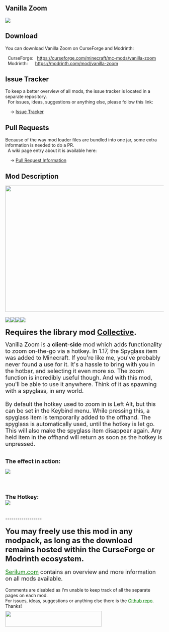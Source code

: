 <h2>Vanilla Zoom</h2>
<p><a href="https://github.com/Serilum/Vanilla-Zoom"><img src="https://serilum.com/assets/data/logo/vanilla-zoom.gif"></a></p><h2>Download</h2>
<p>You can download Vanilla Zoom on CurseForge and Modrinth:</p><p>&nbsp;&nbsp;CurseForge: &nbsp;&nbsp;<a href="https://curseforge.com/minecraft/mc-mods/vanilla-zoom">https://curseforge.com/minecraft/mc-mods/vanilla-zoom</a><br>&nbsp;&nbsp;Modrinth: &nbsp;&nbsp;&nbsp;&nbsp;&nbsp;<a href="https://modrinth.com/mod/vanilla-zoom">https://modrinth.com/mod/vanilla-zoom</a></p>
<h2>Issue Tracker</h2>
<p>To keep a better overview of all mods, the issue tracker is located in a separate repository.<br>&nbsp;&nbsp;For issues, ideas, suggestions or anything else, please follow this link:</p>
<p>&nbsp;&nbsp;&nbsp;&nbsp;-> <a href="https://github.com/ricksouth/serilum-mc-mods/issues">Issue Tracker</a></p>
<h2>Pull Requests</h2>
<p>Because of the way mod loader files are bundled into one jar, some extra information is needed to do a PR.<br>&nbsp;&nbsp;A wiki page entry about it is available here:</p>
<p>&nbsp;&nbsp;&nbsp;&nbsp;-> <a href="https://github.com/ricksouth/serilum-mc-mods/wiki/Pull-Request-Information">Pull Request Information</a></p>
<h2>Mod Description</h2>
<p><a href="https://serilum.com/" rel="nofollow"><img src="https://github.com/ricksouth/serilum-mc-mods/raw/master/description/a1.jpg" alt="" width="838" height="400"></a><br><br><img src="https://github.com/ricksouth/serilum-mc-mods/raw/master/description/Versions/header.png"><a href="https://legacy.curseforge.com/minecraft/mc-mods/vanilla-zoom/files/all?filter-status=1&filter-game-version=1738749986:75125" rel="nofollow"><img src="https://github.com/ricksouth/serilum-mc-mods/raw/master/description/Versions/1_20.png"></a><a href="https://www.curseforge.com/minecraft/mc-mods/vanilla-zoom-fabric/files/all?filter-status=1&filter-game-version=1738749986:73407" rel="nofollow"><img src="https://github.com/ricksouth/serilum-mc-mods/raw/master/description/Versions/1_19.png"></a><a href="https://www.curseforge.com/minecraft/mc-mods/vanilla-zoom-fabric/files/all?filter-status=1&filter-game-version=1738749986:73250" rel="nofollow"><img src="https://github.com/ricksouth/serilum-mc-mods/raw/master/description/Versions/1_18.png"></a><br><br><strong><span style="font-size:24px">Requires the library mod&nbsp;<a style="font-size:24px" href="https://curseforge.com/minecraft/mc-mods/collective" rel="nofollow">Collective</a>.<br></span></strong></p>
<p><span style="font-size:18px">Vanilla Zoom is a <strong>client-side</strong> mod which adds functionality to zoom on-the-go via a hotkey. In 1.17, the Spyglass item was added to Minecraft. If you're like me, you've probably never found a use for it. It's a hassle to bring with you in the hotbar, and selecting it even more so. The zoom function is incredibly useful though. And with this mod, you'll be able to use it anywhere. Think of it as spawning with a spyglass, in any world.<br><br>By default the hotkey used to zoom in is Left Alt, but this can be set in the Keybind menu. While pressing this, a spyglass item is temporarily added to the offhand. The spyglass is automatically used, until the hotkey is let go. This will also make the spyglass item disappear again. Any held item in the offhand will return as soon as the hotkey is unpressed.<br></span><strong><br></strong><strong><br><span style="font-size:18px">The effect in action:</span><br></strong></p>
<div class="spoiler">
<p><picture><img src="https://github.com/ricksouth/serilum-mc-mods/raw/master/cdn/vanilla-zoom/b.gif"></picture></p>
</div>
<p>&nbsp;</p>
<p><strong><br><span style="font-size:18px">The Hotkey:</span><br><picture><img src="https://github.com/ricksouth/serilum-mc-mods/raw/master/cdn/vanilla-zoom/a.jpg"></picture><br></strong><strong><br></strong><br>------------------<br><br><span style="font-size:24px"><strong>You may freely use this mod in any modpack, as long as the download remains hosted within the CurseForge or Modrinth ecosystem.</strong></span><br><br><span style="font-size:18px"><a style="font-size:18px;color:#008000" href="https://serilum.com/" rel="nofollow">Serilum.com</a> contains an overview and more information on all mods available.</span><br><br><span style="font-size:14px">Comments are disabled as I'm unable to keep track of all the separate pages on each mod.</span><span style="font-size:14px"><br>For issues, ideas, suggestions or anything else there is the&nbsp;<a style="font-size:14px;color:#008000" href="https://github.com/ricksouth/serilum-mc-mods/" rel="nofollow">Github repo</a>. Thanks!</span><span style="font-size:6px"><br><br></span><a href="https://ricksouth.com/donate" rel="nofollow"><img src="https://raw.githubusercontent.com/ricksouth/serilum-mc-mods/master/description/Shields/donation_rounded.svg" alt="" width="306" height="50"></a></p>